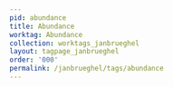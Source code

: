 ```yaml
---
pid: abundance
title: Abundance
worktag: Abundance
collection: worktags_janbrueghel
layout: tagpage_janbrueghel
order: '000'
permalink: /janbrueghel/tags/abundance
---
```

